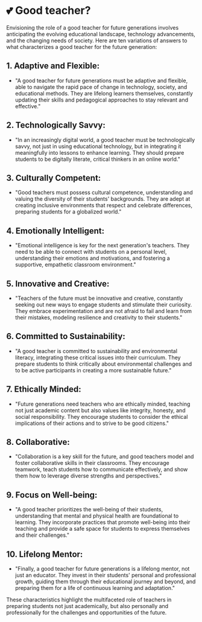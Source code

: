 # 💕 Good teacher?

Envisioning the role of a good teacher for future generations involves anticipating the evolving educational landscape, technology advancements, and the changing needs of society. Here are ten variations of answers to what characterizes a good teacher for the future generation:

## 1. Adaptive and Flexible: 
+ "A good teacher for future generations must be adaptive and flexible, able to navigate the rapid pace of change in technology, society, and educational methods. They are lifelong learners themselves, constantly updating their skills and pedagogical approaches to stay relevant and effective."

## 2. Technologically Savvy: 
+ "In an increasingly digital world, a good teacher must be technologically savvy, not just in using educational technology, but in integrating it meaningfully into lessons to enhance learning. They should prepare students to be digitally literate, critical thinkers in an online world."

## 3. Culturally Competent: 
+ "Good teachers must possess cultural competence, understanding and valuing the diversity of their students' backgrounds. They are adept at creating inclusive environments that respect and celebrate differences, preparing students for a globalized world."

## 4. Emotionally Intelligent: 
+ "Emotional intelligence is key for the next generation's teachers. They need to be able to connect with students on a personal level, understanding their emotions and motivations, and fostering a supportive, empathetic classroom environment."

## 5. Innovative and Creative: 
+ "Teachers of the future must be innovative and creative, constantly seeking out new ways to engage students and stimulate their curiosity. They embrace experimentation and are not afraid to fail and learn from their mistakes, modeling resilience and creativity to their students."

## 6. Committed to Sustainability: 
+ "A good teacher is committed to sustainability and environmental literacy, integrating these critical issues into their curriculum. They prepare students to think critically about environmental challenges and to be active participants in creating a more sustainable future."

## 7. Ethically Minded: 
+ "Future generations need teachers who are ethically minded, teaching not just academic content but also values like integrity, honesty, and social responsibility. They encourage students to consider the ethical implications of their actions and to strive to be good citizens."

## 8. Collaborative: 
+ "Collaboration is a key skill for the future, and good teachers model and foster collaborative skills in their classrooms. They encourage teamwork, teach students how to communicate effectively, and show them how to leverage diverse strengths and perspectives."

## 9. Focus on Well-being: 
+ "A good teacher prioritizes the well-being of their students, understanding that mental and physical health are foundational to learning. They incorporate practices that promote well-being into their teaching and provide a safe space for students to express themselves and their challenges."

## 10. Lifelong Mentor: 
+ "Finally, a good teacher for future generations is a lifelong mentor, not just an educator. They invest in their students' personal and professional growth, guiding them through their educational journey and beyond, and preparing them for a life of continuous learning and adaptation."

These characteristics highlight the multifaceted role of teachers in preparing students not just academically, but also personally and professionally for the challenges and opportunities of the future.
